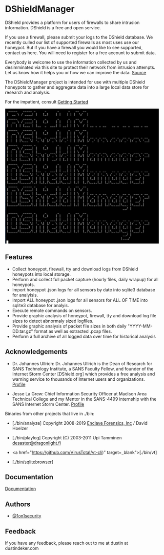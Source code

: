 
# DShieldManager

DShield provides a platform for users of firewalls to share intrusion information. DShield is a free and open service.

If you use a firewall, please submit your logs to the DShield database. We recently culled our list of supported firewalls as most uses use our honeypot. But if you have a firewall you would like to see supported, contact us here. You will need to register for a free account to submit data.

Everybody is welcome to use the information collected by us and desimminated via this site to protect their network from intrusion attempts. Let us know how it helps you or how we can improve the data. <a href="https://www.dshield.org/howto.html" target="_blank">Source</a> 

The DShieldManager project is intended for use with multiple DShield honeypots to gather and aggregate data into a large local data store for research and analysis.

For the impatient, consult [Getting Started](/docs/GETTING_STARTED.md)

![DShieldManager](https://github.com/1on1security/DShieldManager/blob/main/img/00-banner.png "DShieldManager")

## Features
- Collect honeypot, firewall, tty and download logs from DShield honeypots into local storage.
- Perform and collect full packet capture (hourly files, daily wrapup) for all honeypots.
- Import honeypot .json logs for all sensors by date into sqlite3 database for analyisis.
- Import ALL honeypot .json logs for all sensors for ALL OF TIME into sqlite3 database for analyis.
- Execute remote commands on sensors.
- Provide graphic analysis of honeypot, firewall, tty and download log file sizes to detect abnormaly sized logfiles.
- Provide graphic analysis of packet file sizes in both daily "YYYY-MM-DD.tar.gz" format as well as extracted .pcap files.
- Perform a full archive of all logged data over time for historical analysis


## Acknowledgements

 - Dr. Johannes Ullrich: Dr. Johannes Ullrich is the Dean of Research for SANS Technology Institute, a SANS Faculty Fellow, and founder of the Internet Storm Center [DShield.org] which provides a free analysis and warning service to thousands of Internet users and organizations. <a href="https://www.sans.org/profiles/dr-johannes-ullrich/">Profile</a>

 - Jesse La Grew: Chief Information Security Officer at Madison Area Technical College and my Mentor in the SANS-4499 internship with the SANS Internet Storm Center. <a href="https://www.linkedin.com/in/jesselagrew/" target="_blank">Profile</a>

 Binaries from other projects that live in ./bin:

- [./bin/analyze] Copyright 2008-2019 <a href="https://www.enclavesecurity.com/" target="_blank">Enclave Forensics, Inc</a> / David Hoelzer

- [./bin/playlog] Copyright (C) 2003-2011 Upi Tamminen desaster@dragonlight.fi

- <a href="https://github.com/VirusTotal/vt-cli)" target=_blank">[./bin/vt]</a>

- <a href="" target="_blank">[./bin/sqlitebrowser]</a>

## Documentation

[Documentation](https://github.com/1on1security/DShieldManager/blob/main/docs/GETTING_STARTED.md)

## Authors

- [@1on1security](https://1on1security.com)

## Feedback

If you have any feedback, please reach out to me at dustin at dustindeker.com